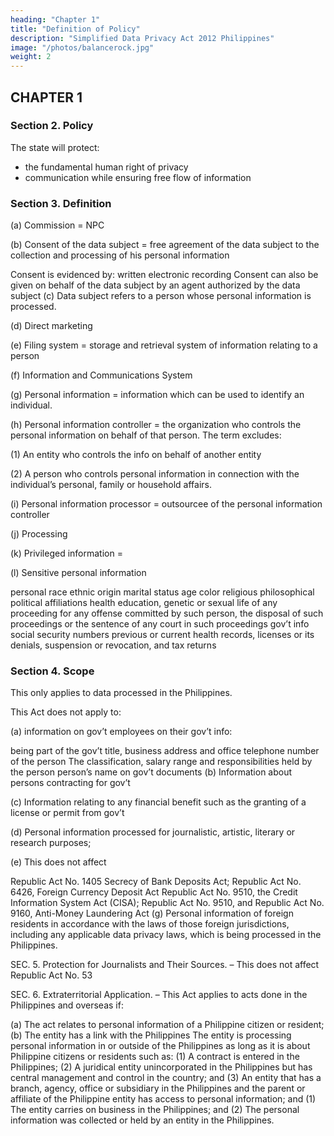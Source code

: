 ```yaml
---
heading: "Chapter 1"
title: "Definition of Policy"
description: "Simplified Data Privacy Act 2012 Philippines"
image: "/photos/balancerock.jpg"
weight: 2
---
```



## CHAPTER 1

### Section 2. Policy

The state will protect:
- the fundamental human right of privacy
- communication while ensuring free flow of information


### Section 3. Definition

(a) Commission = NPC

(b) Consent of the data subject = free agreement of the data subject to the collection and processing of his personal information

Consent is evidenced by:
written
electronic
recording
Consent can also be given on behalf of the data subject by an agent authorized by the data subject
(c) Data subject refers to a person whose personal information is processed.

(d) Direct marketing 

(e) Filing system = storage and retrieval system of information relating to a person

(f) Information and Communications System

(g) Personal information = information which can be used to identify an individual.

(h) Personal information controller = the  organization who controls the personal information on behalf of that person. The term excludes:

(1) An entity who controls the info on behalf of another entity

(2) A person who controls personal information in connection with the individual’s personal, family or household affairs.

(i) Personal information processor = outsourcee of the personal information controller

(j) Processing

(k) Privileged information =

(l) Sensitive personal information

personal
race
ethnic origin
marital status
age
color
religious
philosophical
political affiliations
health
education,
genetic or sexual life of
any proceeding for any offense committed by such person,
the disposal of such proceedings
or the sentence of any court in such proceedings
gov’t info
social security numbers
previous or current health records,
licenses or its denials,
suspension or revocation, and
tax returns


### Section 4. Scope

This only applies to data processed in the Philippines.

This Act does not apply to:

(a) information on gov’t employees on their gov’t info:

being part of the gov’t
title, business address and office telephone number of the person
The classification, salary range and responsibilities held by the person
person’s name on gov’t documents
(b) Information about persons contracting for gov’t

(c) Information relating to any financial benefit such as the granting of a license or permit from gov’t

(d) Personal information processed for journalistic, artistic, literary or research purposes;

(e) This does not affect

Republic Act No. 1405 Secrecy of Bank Deposits Act;
Republic Act No. 6426, Foreign Currency Deposit Act
Republic Act No. 9510, the Credit Information System Act (CISA);
Republic Act No. 9510, and Republic Act No. 9160, Anti-Money Laundering Act
(g) Personal information of foreign residents in accordance with the laws of those foreign jurisdictions, including any applicable data privacy laws, which is being processed in the Philippines.


SEC. 5. Protection for Journalists and Their Sources. – This does not affect Republic Act No. 53

SEC. 6. Extraterritorial Application. – This Act applies to acts done in the Philippines and overseas if:

(a) The act relates to personal information of a Philippine citizen or resident;
(b) The entity has a link with the Philippines
The entity is processing personal information in or outside of the Philippines as long as it is about Philippine citizens or residents such as:
(1) A contract is entered in the Philippines;
(2) A juridical entity unincorporated in the Philippines but has central management and control in the country; and
(3) An entity that has a branch, agency, office or subsidiary in the Philippines and the parent or affiliate of the Philippine entity has access to personal information; and
(1) The entity carries on business in the Philippines; and
(2) The personal information was collected or held by an entity in the Philippines.


